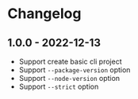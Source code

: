 # Changelog

## 1.0.0 - 2022-12-13

- Support create basic cli project
- Support `--package-version` option
- Support `--node-version` option
- Support `--strict` option
